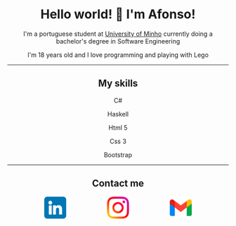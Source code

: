 <div align="center">

# Hello world! 👋 I'm Afonso!

I'm a portuguese student at [University of Minho](https://www.uminho.pt) currently doing a bachelor's degree in Software Engineering

I'm 18 years old and I love programming and playing with Lego

---

## My skills

C#

Haskell

Html 5

Css 3

Bootstrap
  
---

## Contact me

<a href="https://www.linkedin.com/in/afonsopimentasilva/"><img src="img/linkedin.png" style="width: 50px; margin-right: 50px;"></a>&nbsp;&nbsp;&nbsp;&nbsp;&nbsp;&nbsp;&nbsp;&nbsp;&nbsp;&nbsp;
<a href="https://www.instagram.com/afonsopimenta13/"><img src="img/instagram.png" style="width:50px; margin-right: 50px;"></a>&nbsp;&nbsp;&nbsp;&nbsp;&nbsp;&nbsp;&nbsp;&nbsp;&nbsp;&nbsp;
<a href="mailto:afonsopimenta@gmail.com"><img src="img/gmail.png" style="width: 50px;"></a>

<div>
